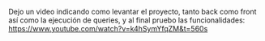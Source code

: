 Dejo un video indicando como levantar el proyecto, tanto back como front así como la ejecución de queries, y al final pruebo las funcionalidades:
https://www.youtube.com/watch?v=k4hSymYfqZM&t=560s
